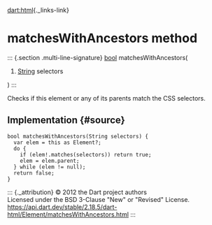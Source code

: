 [dart:html](../../dart-html/dart-html-library){._links-link}

matchesWithAncestors method
===========================

::: {.section .multi-line-signature}
[bool](../../dart-core/bool-class) matchesWithAncestors(

1.  [String](../../dart-core/string-class) selectors

)
:::

Checks if this element or any of its parents match the CSS selectors.

Implementation {#source}
--------------

``` {.language-dart data-language="dart"}
bool matchesWithAncestors(String selectors) {
  var elem = this as Element?;
  do {
    if (elem!.matches(selectors)) return true;
    elem = elem.parent;
  } while (elem != null);
  return false;
}
```

::: {._attribution}
© 2012 the Dart project authors\
Licensed under the BSD 3-Clause \"New\" or \"Revised\" License.\
<https://api.dart.dev/stable/2.18.5/dart-html/Element/matchesWithAncestors.html>
:::
